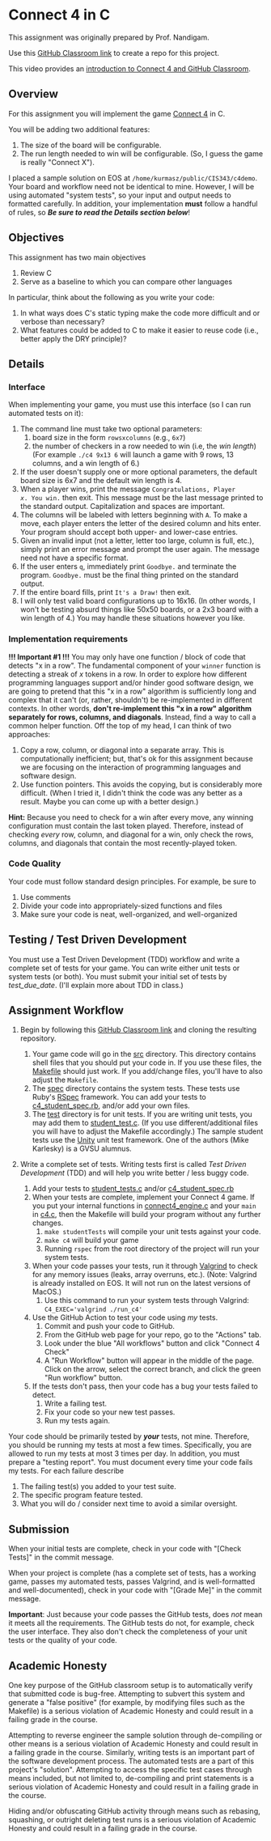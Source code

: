 # Connect 4 in C

This assignment was originally prepared by Prof. Nandigam.

Use this [GitHub Classroom link](https://classroom.github.com/a/mC2Nf2pv) to create a repo for this project.

This video provides an [introduction to Connect 4 and GitHub Classroom](https://youtu.be/nv1R7XPNneM).

## Overview

For this assignment you will implement the game [Connect 4](https://kevinshannon.dev/connect4) in C. 

You will be adding two additional features:
1. The size of the board will be configurable.
2. The run length needed to win will be configurable.  (So, I guess the game is really "Connect X").

I placed a sample solution on EOS at `/home/kurmasz/public/CIS343/c4demo`.  Your board and workflow need not be identical to mine.  However, I will be using automated "system tests", so your input and output needs to formatted carefully.  In addition, your implementation **must** follow a handful of rules, so **_Be sure to read the Details section below_**!

## Objectives

This assignment has two main objectives
1. Review C
2. Serve as a baseline to which you can compare other languages

In particular, think about the following as you write your code:
1. In what ways does C's static typing make the code more difficult and or verbose than necessary?
2. What features could be added to C to make it easier to reuse code (i.e., better apply the DRY principle)?

## Details

### Interface

When implementing your game, you must use this interface (so I can run automated tests on it):
1. The command line must take two optional parameters:
   1. board size in the form `rowsxcolumns` (e.g., `6x7`)
   2. the number of checkers in a row needed to win (i.e, the _win length_)
   (For example `./c4 9x13 6` will launch a game with 9 rows, 13 columns, and a win length of 6.)
2. If the user doesn't supply one or more optional parameters, the default board size is 6x7 and the default win length is 4.
3. When a player wins, print the message <code>Congratulations, Player <em>x</em>. You win.</code> then exit.
   This message must be the last message printed to the standard output.  Capitalization and spaces are important.
4. The columns will be labeled with letters beginning with `A`.  To make a move, each player enters the letter of the desired column and hits enter.  Your program should accept both upper- and lower-case entries.
5. Given an invalid input (not a letter, letter too large, column is full, etc.), simply print an error message and prompt the user again.  The message need not have a specific format.
6. If the user enters `q`, immediately print `Goodbye.` and terminate the program.  `Goodbye.` must be the final thing printed on the standard output.
7. If the entire board fills, print `It's a Draw!` then exit.
8. I will only test valid board configurations up to 16x16.  (In other words, I won't be testing absurd things like 50x50 boards, or a 2x3 board with a win length of 4.) You may handle these situations however you like.

### Implementation requirements

**!!! Important #1 !!!**  You may only have one function / block of code that detects "x in a row". The fundamental component of your `winner` function is detecting a streak of _x_ tokens in a row. In order to explore how different programming languages support and/or hinder good software design, we are going to pretend that this "x in a row" algorithm is sufficiently long and complex that it can't (or, rather, shouldn't) be re-implemented in different contexts.  In other words, **don't re-implement this "x in a row" algorithm separately for rows, columns, and diagonals**.  Instead, find a way to call a common helper function.  Off the top of my head, I can think of two approaches:  
   1. Copy a row, column, or diagonal into a separate array.  This is computationally inefficient; but, that's ok for this assignment because we are focusing on the interaction of programming languages and software design.
   2. Use function pointers.  This avoids the copying, but is considerably more difficult.  (When I tried it, I didn't think the code was any better as a result.  Maybe you can come up with a better design.)

**Hint:** Because you need to check for a win after every move, any winning configuration must contain the last token played. Therefore, instead of checking _every_ row, column, and diagonal for a win, only check the rows, columns, and diagonals that contain the most recently-played token.


### Code Quality

Your code must follow standard design principles.  For example, be sure to
   1. Use comments 
   2. Divide your code into appropriately-sized functions and files
   3. Make sure your code is neat, well-organized, and well-organized

## Testing / Test Driven Development

You must use a Test Driven Development (TDD) workflow and write a complete set of tests for your game. You can write either unit tests or system tests (or both). You must submit your initial set of tests by _test_due_date_.  (I'll explain more about TDD in class.)

## Assignment Workflow

1. Begin by following this [GitHub Classroom link](https://classroom.github.com/a/mC2Nf2pv) and cloning the resulting repository.
   1. Your game code will go in the [src](src) directory.  This directory contains shell files that you should put your code in.
      If you use these files, the [Makefile](Makefile) should just work.  If you add/change files, you'll have to also adjust the `Makefile`.
   2. The [spec](spec) directory contains the system tests. These tests use Ruby's [RSpec](https://rspec.info/) framework.  You can add your tests to [c4_student_spec.rb](spec/c4_student_spec.rb), and/or add your own files.
   3. The [test](test) directory is for unit tests. If you are writing 
     unit tests, you may add them to [student_test.c](test/student_test.c).  (If you use different/additional files you will have to adjust the Makefile accordingly.)  The sample student tests use the [Unity](https://github.com/ThrowTheSwitch/Unity) unit test framework. One of the authors (Mike Karlesky) is a GVSU alumnus.

   
2. Write a complete set of tests. Writing tests first is called _Test Driven Development_ (TDD) and will help you write better / less buggy code.  
   1. Add your tests to [student_tests.c](test/student_tests.c) and/or [c4_student_spec.rb](spec/c4_student_spec.rb)
   2. When your tests are complete, implement your Connect 4 game.  If you put your internal functions in [connect4_engine.c](src/connect4_engine.c) and your `main` in [c4.c](src/c4.c), then the Makefile will build your program without any further changes.
      1. `make studentTests` will compile your unit tests against your code.
      2. `make c4` will build your game
      3. Running `rspec` from the root directory of the project will run your system tests.
   4. When your code passes your tests, run it through [Valgrind](https://valgrind.org/) to check for any memory issues (leaks, array overruns, etc.).  (Note:  Valgrind is already installed on EOS.  It will not run on the latest versions of MacOS.)
      1. Use this command to run your system tests through Valgrind: `C4_EXEC='valgrind ./run_c4'`
   5. Use the GitHub Action to test your code using _my_ tests.
      1. Commit and push your code to GitHub.
      2. From the GitHub web page for your repo, go to the "Actions" tab. 
      3. Look under the blue "All workflows" button and click "Connect 4 Check"
      4. A "Run Workflow" button will appear in the middle of the page. Click on the arrow, select the correct branch, and click the green "Run workflow" button.
   7. If the tests don't pass, then your code has a bug your tests failed to detect.
         1. Write a failing test.
         2. Fix your code so your new test passes.
         3. Run my tests again. 

<span style='bgcolor: blue'> Your code should be primarily tested by _**your**_ tests, not mine.  Therefore, you should be running my tests at most a few times.  Specifically, you are allowed to run my tests at most 3 times per day.</span>  In addition, you must prepare a "testing report".  You must document every time your code fails my tests.  For each failure describe
   1. The failing test(s) you added to your test suite.
   2. The specific program feature tested.
   3. What you will do / consider next time to avoid a similar oversight.

## Submission

When your initial tests are complete, check in your code with "[Check Tests]" in the commit message.

When your project is complete (has a complete set of tests, has a working game, passes my automated tests, passes Valgrind, and is well-formatted and well-documented), 
check in your code with "[Grade Me]" in the commit message.

**Important**: Just because your code passes the GitHub tests, does _not_ mean it meets all the requirements. The GitHub tests do not, for example, check the user interface.  They also don't check the completeness of your unit tests or the quality of your code.

## Academic Honesty

One key purpose of the GitHub classroom setup is to automatically verify that submitted code is bug-free.  Attempting to subvert this system and generate a "false positive" (for example, by modifying files such as the Makefile) is a serious violation of Academic Honesty and could result in a failing grade in the course.

Attempting to reverse engineer the sample solution through de-compiling or other means is a serious violation of Academic Honesty and could result in a failing grade in the course.  Similarly, writing tests is an important part of the software development process. The automated tests are a part of this project's "solution".  Attempting to access the specific test cases through means included, but not limited to, de-compiling and print statements is a serious violation of Academic Honesty and could result in a failing grade in the course.

Hiding and/or obfuscating GitHub activity through means such as rebasing, squashing, or outright deleting test runs is a serious violation of Academic Honesty and could result in a failing grade in the course.